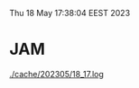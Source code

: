 Thu 18 May 17:38:04 EEST 2023
# JAM
<a href='./cache/202305/18_17.log'>./cache/202305/18_17.log</a>
